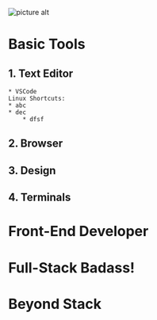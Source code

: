 ![picture alt](https://github.com/aayush4vedi/The-Hitchhikers-Guide-to-the-Full-Stack-Developer/blob/master/Media/wallpaper.jpg)

# Basic Tools
## 1. Text Editor
    * VSCode
    Linux Shortcuts:
    * abc
    * dec
        * dfsf

## 2. Browser

## 3. Design

## 4. Terminals


# Front-End Developer


# Full-Stack Badass!


# Beyond Stack

